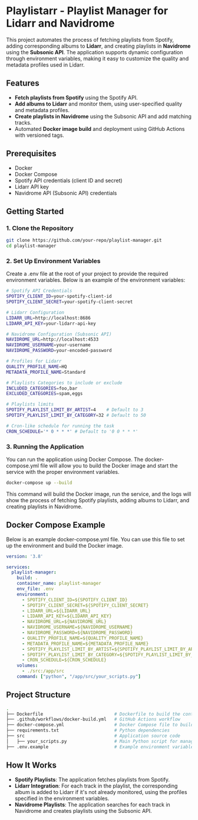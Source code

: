 # Playlistarr - Playlist Manager for Lidarr and Navidrome

This project automates the process of fetching playlists from Spotify, adding corresponding albums to **Lidarr**, and creating playlists in **Navidrome** using the **Subsonic API**. The application supports dynamic configuration through environment variables, making it easy to customize the quality and metadata profiles used in Lidarr.

## Features

- **Fetch playlists from Spotify** using the Spotify API.
- **Add albums to Lidarr** and monitor them, using user-specified quality and metadata profiles.
- **Create playlists in Navidrome** using the Subsonic API and add matching tracks.
- Automated **Docker image build** and deployment using GitHub Actions with versioned tags.

## Prerequisites

- Docker
- Docker Compose
- Spotify API credentials (client ID and secret)
- Lidarr API key
- Navidrome API (Subsonic API) credentials

## Getting Started

### 1. Clone the Repository

```bash
git clone https://github.com/your-repo/playlist-manager.git
cd playlist-manager
```

### 2. Set Up Environment Variables
Create a .env file at the root of your project to provide the required environment variables. Below is an example of the environment variables:

```bash
# Spotify API Credentials
SPOTIFY_CLIENT_ID=your-spotify-client-id
SPOTIFY_CLIENT_SECRET=your-spotify-client-secret

# Lidarr Configuration
LIDARR_URL=http://localhost:8686
LIDARR_API_KEY=your-lidarr-api-key

# Navidrome Configuration (Subsonic API)
NAVIDROME_URL=http://localhost:4533
NAVIDROME_USERNAME=your-username
NAVIDROME_PASSWORD=your-encoded-password

# Profiles for Lidarr
QUALITY_PROFILE_NAME=HQ
METADATA_PROFILE_NAME=Standard

# Playlists Categories to include or exclude
INCLUDED_CATEGORIES=foo,bar
EXCLUDED_CATEGORIES=spam,eggs

# Playlists limits
SPOTIFY_PLAYLIST_LIMIT_BY_ARTIST=4    # Default to 3
SPOTIFY_PLAYLIST_LIMIT_BY_CATEGORY=32 # Default to 50

# Cron-like schedule for running the task
CRON_SCHEDULE='* 0 * * *' # Default to '0 0 * * *'
```

### 3. Running the Application
You can run the application using Docker Compose. The docker-compose.yml file will allow you to build the Docker image and start the service with the proper environment variables.

```bash
docker-compose up --build
```

This command will build the Docker image, run the service, and the logs will show the process of fetching Spotify playlists, adding albums to Lidarr, and creating playlists in Navidrome.

## Docker Compose Example
Below is an example docker-compose.yml file. You can use this file to set up the environment and build the Docker image.

```yaml
version: '3.8'

services:
  playlist-manager:
    build: .
    container_name: playlist-manager
    env_file: .env
    environment:
      - SPOTIFY_CLIENT_ID=${SPOTIFY_CLIENT_ID}
      - SPOTIFY_CLIENT_SECRET=${SPOTIFY_CLIENT_SECRET}
      - LIDARR_URL=${LIDARR_URL}
      - LIDARR_API_KEY=${LIDARR_API_KEY}
      - NAVIDROME_URL=${NAVIDROME_URL}
      - NAVIDROME_USERNAME=${NAVIDROME_USERNAME}
      - NAVIDROME_PASSWORD=${NAVIDROME_PASSWORD}
      - QUALITY_PROFILE_NAME=${QUALITY_PROFILE_NAME}
      - METADATA_PROFILE_NAME=${METADATA_PROFILE_NAME}
      - SPOTIFY_PLAYLIST_LIMIT_BY_ARTIST=${SPOTIFY_PLAYLIST_LIMIT_BY_ARTIST}
      - SPOTIFY_PLAYLIST_LIMIT_BY_CATEGORY=${SPOTIFY_PLAYLIST_LIMIT_BY_CATEGORY}
      - CRON_SCHEDULE=${CRON_SCHEDULE}
    volumes:
      - ./src:/app/src
    command: ["python", "/app/src/your_scripts.py"]
```

## Project Structure

```bash
.
├── Dockerfile                           # Dockerfile to build the container
├── .github/workflows/docker-build.yml   # GitHub Actions workflow
├── docker-compose.yml                   # Docker Compose file to build and run the container
├── requirements.txt                     # Python dependencies
├── src                                  # Application source code
│   ├── your_scripts.py                  # Main Python script for managing playlists
├── .env.example                         # Example environment variables file
```

## How It Works
- **Spotify Playlists**: The application fetches playlists from Spotify.
- **Lidarr Integration**: For each track in the playlist, the corresponding album is added to Lidarr if it's not already monitored, using the profiles specified in the environment variables.
- **Navidrome Playlists**: The application searches for each track in Navidrome and creates playlists using the Subsonic API.